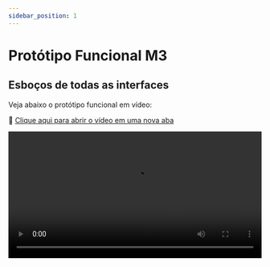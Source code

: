 ```yaml
---
sidebar_position: 1
---
```


# Protótipo Funcional M3  
## Esboços de todas as interfaces

Veja abaixo o protótipo funcional em vídeo:

🔗 [Clique aqui para abrir o vídeo em uma nova aba]( /files/m3_Prototype.mp4)

<video controls width="100%">
  <source src="/files/m3_Prototype.mp4" type="video/mp4" />
  Seu navegador não suporta a exibição de vídeos.
</video>
